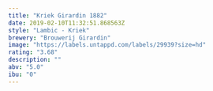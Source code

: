 ```yaml
---
title: "Kriek Girardin 1882"
date: 2019-02-10T11:32:51.868563Z
style: "Lambic - Kriek"
brewery: "Brouwerij Girardin"
image: "https://labels.untappd.com/labels/29939?size=hd"
rating: "3.68"
description: ""
abv: "5.0"
ibu: "0"
---
```

